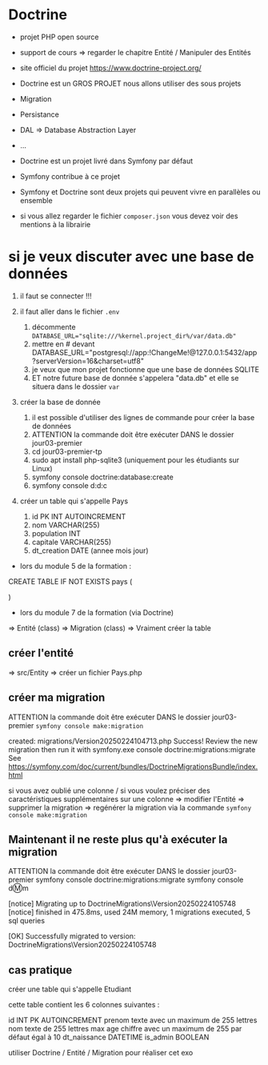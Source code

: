 # Doctrine 

- projet PHP open source 
- support de cours => regarder le chapitre Entité / Manipuler des Entités

- site officiel du projet <https://www.doctrine-project.org/>
- Doctrine est un GROS PROJET nous allons utiliser des sous projets 
- Migration 
- Persistance
- DAL => Database Abstraction Layer 
- ... 

- Doctrine est un projet livré dans Symfony par défaut 
- Symfony contribue à ce projet 
- Symfony et Doctrine sont deux projets qui peuvent vivre en parallèles ou ensemble 
- si vous allez regarder le fichier `composer.json` vous devez voir des mentions à la librairie 

# si je veux discuter avec une base de données 

1. il faut se connecter !!! 
2. il faut aller dans le fichier `.env`
    1. décommente `DATABASE_URL="sqlite:///%kernel.project_dir%/var/data.db"`
    2. mettre en # devant DATABASE_URL="postgresql://app:!ChangeMe!@127.0.0.1:5432/app?serverVersion=16&charset=utf8"
    3. je veux que mon projet fonctionne que une base de données SQLITE 
    4. ET notre future base de donnée s'appelera "data.db" et elle se situera dans le dossier `var`

2. créer la base de donnée 
    1. il est possible d'utiliser des lignes de commande pour créer la base de données
    2. ATTENTION la commande doit être exécuter DANS le dossier jour03-premier
    1. cd jour03-premier-tp
    1. sudo apt install php-sqlite3 (uniquement pour les étudiants sur Linux)
    1. symfony console doctrine:database:create 
    1. symfony console d:d:c

3. créer un table qui s'appelle Pays
    1. id PK INT AUTOINCREMENT
    1. nom VARCHAR(255)
    1. population INT 
    1. capitale VARCHAR(255)
    1. dt_creation DATE (annee mois jour)

- lors du module 5 de la formation :

CREATE TABLE IF NOT EXISTS pays (
    
)

- lors du module 7 de la formation (via Doctrine) 

=> Entité (class)
=> Migration (class)
=> Vraiment créer la table

## créer l'entité

=> src/Entity => créer un fichier Pays.php

## créer ma migration 

ATTENTION la commande doit être exécuter DANS le dossier jour03-premier
`symfony console make:migration`


 created: migrations/Version20250224104713.php
  Success! 
 Review the new migration then run it with symfony.exe console doctrine:migrations:migrate  
 See https://symfony.com/doc/current/bundles/DoctrineMigrationsBundle/index.html

si vous avez oublié une colonne / si vous voulez préciser des caractéristiques supplémentaires sur une colonne 
=> modifier l'Entité
=> supprimer la migration
=> regénérer la migration via la commande `symfony console make:migration`


## Maintenant il ne reste plus qu'à exécuter la migration 

ATTENTION la commande doit être exécuter DANS le dossier jour03-premier
symfony console doctrine:migrations:migrate
symfony console d:m:m


[notice] Migrating up to DoctrineMigrations\Version20250224105748
[notice] finished in 475.8ms, used 24M memory, 1 migrations executed, 5 sql queries     
                                                                                        
 [OK] Successfully migrated to version: DoctrineMigrations\Version20250224105748  

## cas pratique

créer une table qui s'appelle Etudiant

cette table contient les 6 colonnes suivantes :

id INT PK AUTOINCREMENT
prenom texte avec un maximum de 255 lettres
nom texte de 255 lettres max
age chiffre avec un maximum de 255 par défaut égal à 10
dt_naissance DATETIME
is_admin BOOLEAN 

utiliser Doctrine / Entité / Migration pour réaliser cet exo